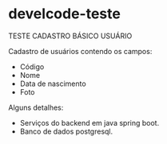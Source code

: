 # develcode-teste

TESTE CADASTRO BÁSICO USUÁRIO

Cadastro de usuários contendo os campos:

- Código
- Nome
- Data de nascimento
- Foto

Alguns detalhes:
- Serviços do backend em java spring boot.
- Banco de dados postgresql.

